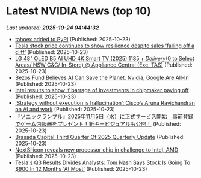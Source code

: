 # Latest NVIDIA News (top 10)
_Last updated: **2025-10-24 04:44:32**_

- [tahoex added to PyPI](https://pypi.org/project/tahoex/) (Published: 2025-10-23)
- [Tesla stock price continues to show resilience despite sales ‘falling off a cliff’](https://www.independent.ie/business/technology/tesla-stock-price-continues-to-show-resilience-despite-sales-falling-off-a-cliff/a868970709.html) (Published: 2025-10-23)
- [LG 48" OLED B5 AI UHD 4K Smart TV (2025) $1185 + Delivery ($0 to Select Areas/ NSW C&C/ In-Store) @ Appliance Central (Exc. TAS)](https://www.ozbargain.com.au/node/929867) (Published: 2025-10-23)
- [Bezos Fund Believes AI Can Save the Planet. Nvidia, Google Are All-In](https://biztoc.com/x/80649b8912c304ab) (Published: 2025-10-23)
- [Intel results to show if barrage of investments in chipmaker paying off](https://economictimes.indiatimes.com/tech/technology/intel-results-to-show-if-barrage-of-investments-in-chipmaker-paying-off/articleshow/124752573.cms) (Published: 2025-10-23)
- [‘Strategy without execution is hallucination’: Cisco’s Aruna Ravichandran on AI and work](http://digiday.com/marketing/strategy-without-execution-is-hallucination-ciscos-aruna-ravichandran-on-ai-and-work/) (Published: 2025-10-23)
- [『ソニックランブル』2025年11月5日（水）に正式サービス開始　事前登録でゲーム内報酬をプレゼント！新キービジュアルも公開！](https://prtimes.jp/main/html/rd/p/000006880.000005397.html) (Published: 2025-10-23)
- [Brasada Capital Third Quarter Of 2025 Quarterly Update](https://seekingalpha.com/article/4832202-brasada-capital-third-quarter-of-2025-quarterly-update) (Published: 2025-10-23)
- [NextSilicon reveals new processor chip in challenge to Intel, AMD](https://economictimes.indiatimes.com/tech/technology/nextsilicon-reveals-new-processor-chip-in-challenge-to-intel-amd/articleshow/124752270.cms) (Published: 2025-10-23)
- [Tesla's Q3 Results Divides Analysts: Tom Nash Says Stock Is Going To $900 In 12 Months 'At Most'](https://finance.yahoo.com/news/teslas-q3-results-divides-analysts-033108508.html) (Published: 2025-10-23)
